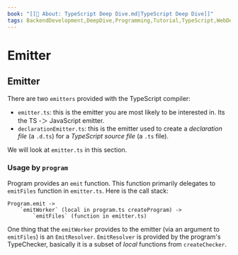 ```yaml
---
book: "[[📓 About꞉ TypeScript Deep Dive.md|TypeScript Deep Dive]]"
tags: BackendDevelopment,DeepDive,Programming,Tutorial,TypeScript,WebDevelopment
---
```


# Emitter

## Emitter

There are two `emitters` provided with the TypeScript compiler:

- `emitter.ts`: this is the emitter you are most likely to be interested in. Its the TS -＞ JavaScript emitter.
- `declarationEmitter.ts`: this is the emitter used to create a _declaration file_ (a `.d.ts`) for a _TypeScript source file_ (a `.ts` file).

We will look at `emitter.ts` in this section.

### Usage by `program`

Program provides an `emit` function. This function primarily delegates to `emitFiles` function in `emitter.ts`. Here is the call stack:

```
Program.emit ->
    `emitWorker` (local in program.ts createProgram) ->
        `emitFiles` (function in emitter.ts)
```

One thing that the `emitWorker` provides to the emitter (via an argument to `emitFiles`) is an `EmitResolver`. `EmitResolver` is provided by the program's TypeChecker, basically it is a subset of _local_ functions from `createChecker`.